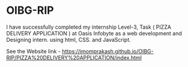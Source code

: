 # OIBG-RIP
I have  successfully completed my internship Level-3,  Task  ( PIZZA DELIVERY APPLICATION ) at Oasis Infobyte as a web development and Designing intern. using html, CSS. and JavaScript.

See the Website link - https://imomprakash.github.io/OIBG-RIP/PIZZA%20DELIVERY%20APPLICATION/index.html
